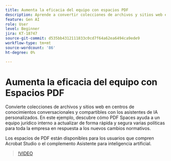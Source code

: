 ```yaml
---
title: Aumenta la eficacia del equipo con espacios PDF
description: Aprende a convertir colecciones de archivos y sitios web en centros de conocimiento conversacional y compartibles con los asistentes de IA personalizados
feature: Gen AI
role: User
level: Beginner
jira: KT-18747
source-git-commit: d535bb4312111833c0cd7f64a62ea6494ca9ede9
workflow-type: tm+mt
source-wordcount: '86'
ht-degree: 0%

---
```


# Aumenta la eficacia del equipo con Espacios PDF

Convierte colecciones de archivos y sitios web en centros de conocimientos conversacionales y compartibles con los asistentes de IA personalizados. En este ejemplo, descubre cómo PDF Spaces ayuda a un equipo jurídico interno a actualizar de forma rápida y segura varias políticas para toda la empresa en respuesta a los nuevos cambios normativos.

Los espacios de PDF están disponibles para los usuarios que compren Acrobat Studio o el complemento Asistente para inteligencia artificial.

>[!VIDEO](https://video.tv.adobe.com/v/3475131?quality=12&learn=on&hidetitle=true)
